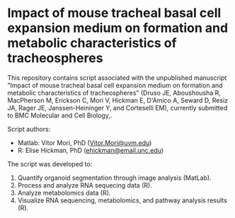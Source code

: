 # Impact of mouse tracheal basal cell expansion medium on formation and metabolic characteristics of tracheospheres

This repository contains script associated with the unpublished manuscript "Impact of mouse tracheal basal cell expansion medium on formation and metabolic characteristics of tracheospheres" (Druso JE, Aboushousha R, MacPherson M, Erickson C, Mori V, Hickman E, D'Amico A, Seward D, Resiz JA, Rager JE, Janssen-Heininger Y, and Corteselli EM), currently submitted to BMC Molecular and Cell Biology,.

Script authors: 
- Matlab: Vitor Mori, PhD (Vitor.Mori@uvm.edu)
- R: Elise Hickman, PhD (ehickman@email.unc.edu)

The script was developed to:

1. Quantify organoid segmentation through image analysis (MatLab).
2. Process and analyze RNA sequecing data (R).
3. Analyze metabolomics data (R).
4. Visualize RNA sequencing, metabolomics, and pathway analysis results (R). 
